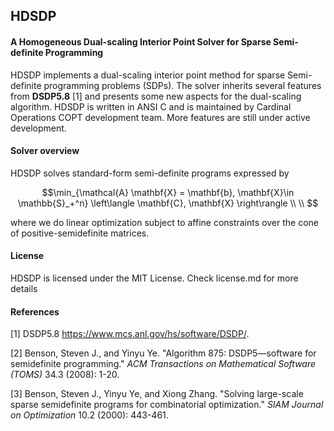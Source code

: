 ## HDSDP 

#### A Homogeneous Dual-scaling Interior Point Solver for Sparse Semi-definite Programming

HDSDP implements a dual-scaling interior point method for sparse Semi-definite programming problems (SDPs). The solver inherits several features from  **DSDP5.8** [1] and presents some new aspects for the dual-scaling algorithm. HDSDP is written in ANSI C and is maintained by Cardinal Operations COPT development team. More features are still under active development.

#### Solver overview

HDSDP solves standard-form semi-definite programs expressed by

$$\min_{\mathcal{A} \mathbf{X} = \mathbf{b}, \mathbf{X}\in \mathbb{S}_+^n} \left\langle \mathbf{C}, \mathbf{X} \right\rangle  \\
  \\ 
$$

where we do linear optimization subject to affine constraints over the cone of positive-semidefinite matrices.

#### License 

HDSDP is licensed under the MIT License. Check license.md for more details

#### References

[1] DSDP5.8 https://www.mcs.anl.gov/hs/software/DSDP/.

[2] Benson, Steven J., and Yinyu Ye. "Algorithm 875: DSDP5—software for semidefinite programming." *ACM Transactions on Mathematical Software (TOMS)* 34.3 (2008): 1-20.

[3] Benson, Steven J., Yinyu Ye, and Xiong Zhang. "Solving large-scale sparse semidefinite programs for combinatorial optimization." *SIAM Journal on Optimization* 10.2 (2000): 443-461.
